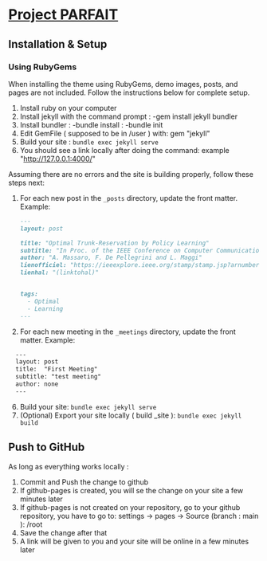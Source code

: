 # [Project PARFAIT](https://sebastienguimety.github.io/ProjectPARFAIT/) 



## Installation & Setup

### Using RubyGems

When installing the theme using RubyGems, demo images, posts, and pages are not included. Follow the instructions below for complete setup.

1. Install ruby on your computer
2. Install jekyll with the command prompt : -gem install jekyll bundler
3. Install bundler : -bundle install
                   : -bundle init
4. Edit GemFile ( supposed to be in /user ) with: gem "jekyll"                 
5. Build your site : `bundle exec jekyll serve`
6. You should see a link locally after doing the command: example "http://127.0.0.1:4000/"

Assuming there are no errors and the site is building properly, follow these steps next:

1. For each new post in the `_posts` directory, update the front matter. Example:

    ```markdown
    ---
    layout: post

    title: "Optimal Trunk-Reservation by Policy Learning"
    subtitle: "In Proc. of the IEEE Conference on Computer Communications (INFOCOM), Paris, France, 29 April - 2 May 2019."
    author: "A. Massaro, F. De Pellegrini and L. Maggi"
    lienofficiel: "https://ieeexplore.ieee.org/stamp/stamp.jsp?arnumber=8737552"
    lienhal: "(linktohal)"


    tags:
      - Optimal
      - Learning
    ---
    ```
    
2. For each new meeting in the `_meetings` directory, update the front matter. Example:

  ```markdown
    ---
    layout: post
    title:  "First Meeting"
    subtitle: "test meeting"
    author: none
    ---
  ```

6. Build your site: `bundle exec jekyll serve`
7. (Optional) Export your site locally ( build _site ):  `bundle exec jekyll build` 


## Push to GitHub 

As long as everything works locally :

1. Commit and Push the change to github
2. If github-pages is created, you will se the change on your site a few minutes later
3. If github-pages is not created on your repository, go to your github repository, you have to go to: settings -> pages -> Source (branch : main ):  /root 
4. Save the change after that
5. A link will be given to you and your site will be online in a few minutes later
